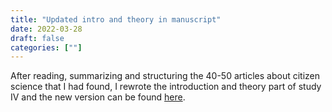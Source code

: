 ```yaml
---
title: "Updated intro and theory in manuscript"
date: 2022-03-28
draft: false
categories: [""]
---
```


After reading, summarizing and structuring the 40-50 articles about citizen science that I had found, I rewrote the introduction and theory part of study IV and the new version can be found [here](https://lu.app.box.com/file/938082580184).
